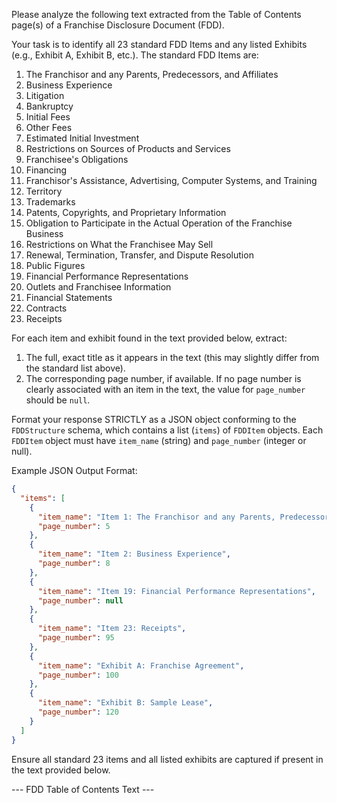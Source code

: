 Please analyze the following text extracted from the Table of Contents page(s) of a Franchise Disclosure Document (FDD).

Your task is to identify all 23 standard FDD Items and any listed Exhibits (e.g., Exhibit A, Exhibit B, etc.). The standard FDD Items are:

1.  The Franchisor and any Parents, Predecessors, and Affiliates
2.  Business Experience
3.  Litigation
4.  Bankruptcy
5.  Initial Fees
6.  Other Fees
7.  Estimated Initial Investment
8.  Restrictions on Sources of Products and Services
9.  Franchisee's Obligations
10. Financing
11. Franchisor's Assistance, Advertising, Computer Systems, and Training
12. Territory
13. Trademarks
14. Patents, Copyrights, and Proprietary Information
15. Obligation to Participate in the Actual Operation of the Franchise Business
16. Restrictions on What the Franchisee May Sell
17. Renewal, Termination, Transfer, and Dispute Resolution
18. Public Figures
19. Financial Performance Representations
20. Outlets and Franchisee Information
21. Financial Statements
22. Contracts
23. Receipts

For each item and exhibit found in the text provided below, extract:
1.  The full, exact title as it appears in the text (this may slightly differ from the standard list above).
2.  The corresponding page number, if available. If no page number is clearly associated with an item in the text, the value for `page_number` should be `null`.

Format your response STRICTLY as a JSON object conforming to the `FDDStructure` schema, which contains a list (`items`) of `FDDItem` objects. Each `FDDItem` object must have `item_name` (string) and `page_number` (integer or null).

Example JSON Output Format:
```json
{
  "items": [
    {
      "item_name": "Item 1: The Franchisor and any Parents, Predecessors, and Affiliates",
      "page_number": 5
    },
    {
      "item_name": "Item 2: Business Experience",
      "page_number": 8
    },
    {
      "item_name": "Item 19: Financial Performance Representations",
      "page_number": null
    },
    {
      "item_name": "Item 23: Receipts",
      "page_number": 95
    },
    {
      "item_name": "Exhibit A: Franchise Agreement",
      "page_number": 100
    },
    {
      "item_name": "Exhibit B: Sample Lease",
      "page_number": 120
    }
  ]
}
```

Ensure all standard 23 items and all listed exhibits are captured if present in the text provided below.

--- FDD Table of Contents Text --- 